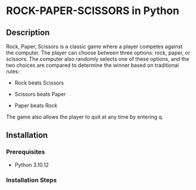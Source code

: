 # ROCK-PAPER-SCISSORS in Python
## Description

Rock, Paper, Scissors is a classic game where a player competes against the computer. The player can choose between three options: rock, paper, or scissors. The computer also randomly selects one of these options, and the two choices are compared to determine the winner based on traditional rules:

- Rock beats Scissors

- Scissors beats Paper

- Paper beats Rock

The game also allows the player to quit at any time by entering q.

## Installation
### Prerequisites
- Python 3.10.12

### Installation Steps
```https://github.com/Simn-popo/Pierre-Papier-Ciseaux.git

